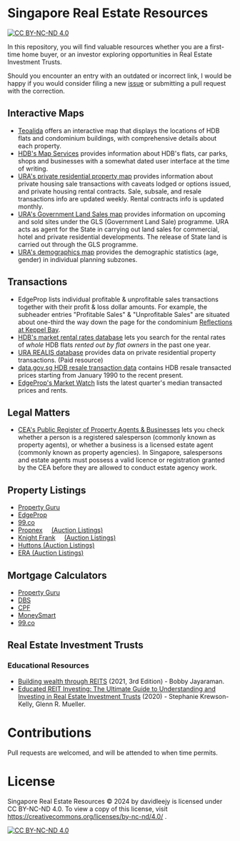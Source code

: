 # Singapore Real Estate Resources

[![CC BY-NC-ND 4.0][cc-by-nc-nd-shield]][cc-by-nc-nd]

In this repository, you will find valuable resources whether you are a first-time home buyer, or an investor exploring opportunities in Real Estate Investment Trusts.

Should you encounter an entry with an outdated or incorrect link, I would be happy if you would consider filing a new [issue](https://github.com/davidleejy/Real-Estate-Singapore/issues) or submitting a pull request with the correction.

## Interactive Maps
- [Teoalida](https://www.teoalida.com/singapore/hdbmap/) offers an interactive map that displays the locations of HDB flats and condominium buildings, with comprehensive details about each property. 
- [HDB's Map Services](https://services2.hdb.gov.sg/web/fi10/emap.html) provides information about HDB's flats, car parks, shops and businesses with a somewhat dated user interface at the time of writing.
- [URA's private residential property map](https://www.ura.gov.sg/maps/?service=ptyprices) provides information about private housing sale transactions with caveats lodged or options issued, and private housing rental contracts. Sale, subsale, and resale transactions info are updated weekly. Rental contracts info is updated monthly.
- [URA's Government Land Sales map](https://www.ura.gov.sg/maps/?service=glsrelease) provides information on upcoming and sold sites under the GLS (Government Land Sale) programme. URA acts as agent for the State in carrying out land sales for commercial, hotel and private residential developments. The release of State land is carried out through the GLS programme.
- [URA's demographics map](https://www.ura.gov.sg/maps/?service=demographics) provides the demographic statistics (age, gender) in individual planning subzones.

## Transactions
- EdgeProp lists individual profitable & unprofitable sales transactions together with their profit & loss dollar amounts. For example, the subheader entries "Profitable Sales" & "Unprofitable Sales" are situated about one-third the way down the page for the condominium [Reflections at Keppel Bay](https://www.edgeprop.sg/condo-apartment/reflections-at-keppel-bay).
- [HDB's market rental rates database](https://services2.hdb.gov.sg/webapp/BR12AWRentalEnq/BR12PSearch.jsp) lets you search for the rental rates of _whole_ HDB flats _rented out by flat owners_ in the past one year.
- [URA REALIS database](https://www.ura.gov.sg/reis/index) provides data on private residential property transactions. (Paid resource)
- [data.gov.sg HDB resale transaction data](https://beta.data.gov.sg/collections/189/datasets/d_8b84c4ee58e3cfc0ece0d773c8ca6abc/view) contains HDB resale transacted prices starting from January 1990 to the recent present.
- [EdgeProp's Market Watch](https://www.edgeprop.sg/market-watch/median-prices) lists the latest quarter's median transacted prices and rents.  

## Legal Matters
- [CEA's Public Register of Property Agents & Businesses](https://www.cea.gov.sg/aceas/public-register/sales/1) lets you check whether a person is a registered salesperson (commonly known as property agents), or whether a business is a licensed estate agent (commonly known as property agencies). In Singapore, salespersons and estate agents must possess a valid licence or registration granted by the CEA before they are allowed to conduct estate agency work.

## Property Listings
- [Property Guru](https://www.propertyguru.com.sg/)
- [EdgeProp](https://www.edgeprop.sg/)
- [99.co](https://www.99.co/)
- [Propnex](https://www.propnex.com/buy)  &nbsp;&nbsp;&nbsp;  [(Auction Listings)](https://www.propnex.com/auction)
- [Knight Frank](https://www.knightfrank.com.sg)  &nbsp;&nbsp;&nbsp;  [(Auction Listings)](https://www.knightfrank.com.sg/auction)
- [Huttons (Auction Listings)](https://sgp.sg/)
- [ERA (Auction Listings)](https://www.era.com.sg/auction/)

## Mortgage Calculators
- [Property Guru](https://www.propertyguru.com.sg/mortgage/calculators/mortgage-repayment)
- [DBS](https://www.dbs.com.sg/personal/marketplace/property/plan/selection)
- [CPF](https://www.cpf.gov.sg/member/tools-and-services/calculators/mortgage-calculator)
- [MoneySmart](https://www.moneysmart.sg/home-loan/mortgage-calculator)
- [99.co](https://www.99.co/singapore/tools/mortgage-calculator)

## Real Estate Investment Trusts

### Educational Resources
- [Building wealth through REITS](https://catalogue.nlb.gov.sg/search/card?recordId=205430562) (2021, 3rd Edition) - Bobby Jayaraman.
- [Educated REIT Investing: The Ultimate Guide to Understanding and Investing in Real Estate Investment Trusts](https://www.wiley.com/en-us/Educated+REIT+Investing%3A+The+Ultimate+Guide+to+Understanding+and+Investing+in+Real+Estate+Investment+Trusts-p-9781119708711) (2020) - Stephanie Krewson-Kelly, Glenn R. Mueller.










# Contributions
Pull requests are welcomed, and will be attended to when time permits.

# License

Singapore Real Estate Resources © 2024 by davidleejy is licensed under CC BY-NC-ND 4.0. To view a copy of this license, visit https://creativecommons.org/licenses/by-nc-nd/4.0/ .

<!-- This work is licensed under a [Creative Commons Attribution-NonCommercial-NoDerivs 4.0 International License][cc-by-nc-nd]. -->

[![CC BY-NC-ND 4.0][cc-by-nc-nd-image]][cc-by-nc-nd]

[cc-by-nc-nd]: http://creativecommons.org/licenses/by-nc-nd/4.0/
[cc-by-nc-nd-image]: https://licensebuttons.net/l/by-nc-nd/4.0/88x31.png
[cc-by-nc-nd-shield]: https://img.shields.io/badge/License-CC%20BY--NC--ND%204.0-lightgrey.svg
